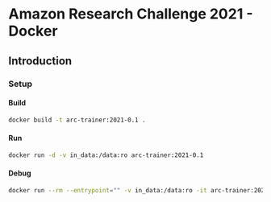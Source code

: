 # Amazon Research Challenge 2021 - Docker
## Introduction
<TODO>

### Setup
#### Build
```sh
docker build -t arc-trainer:2021-0.1 .
```
#### Run
```sh
docker run -d -v in_data:/data:ro arc-trainer:2021-0.1
```
#### Debug
```sh
docker run --rm --entrypoint="" -v in_data:/data:ro -it arc-trainer:2021-0.1 sh
```
<!-- ### Instructions These guidelines are intended for the competitors and should be moved to the public repository of the competition when the platform is up.

Each folder contains a Dockerfile designed for a specific challenge. However, if you want to submit your own version of the Dockerfile or in case you want to match a particular setup, please refer to [these instructions]() to comply with the configuration expected by the Algorithm Data Trainer on the ARC server. -->
